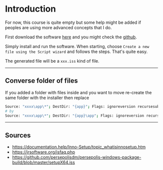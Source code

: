# Introduction

For now, this course is quite empty but some help
might be added if peoples are using more advanced
concepts that I do.

First download the software [here](https://jrsoftware.org/isdl.php#stable)
and you might check the [github](https://github.com/jrsoftware/issrc).

Simply install and run the software. When starting, choose
``Create a new file using the Script wizard`` and
follows the steps. That's quite easy.

The generated file will be a ``xxx.iss`` kind of file.

<hr class="sr">

## Converse folder of files

If you added a folder with files inside and you want
to move re-create the same folder with the installer
then replace

```bash
Source: "xxxx\app\*"; DestDir: "{app}"; Flags: ignoreversion recursesubdirs createallsubdirs
# by
Source: "xxxx\app\*"; DestDir: "{app}\app"; Flags: ignoreversion recursesubdirs createallsubdirs
```

<hr class="sl">

## Sources

* <https://documentation.help/Inno-Setup/topic_whatisinnosetup.htm>
* <https://jrsoftware.org/isfaq.php>
* <https://github.com/persepolisdm/persepolis-windows-package-build/blob/master/setupX64.iss>